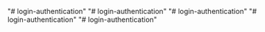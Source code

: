 "# login-authentication" 
"# login-authentication" 
"# login-authentication" 
"# login-authentication" 
"# login-authentication" 
